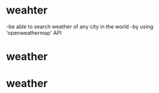 # weahter
-be able to search weather of any city in the world
-by using 'openweathermap' API
# weather
# weather
